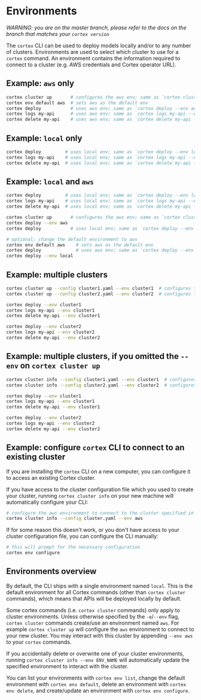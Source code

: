 # Environments

_WARNING: you are on the master branch, please refer to the docs on the branch that matches your `cortex version`_

The `cortex` CLI can be used to deploy models locally and/or to any number of clusters. Environments are used to select which cluster to use for a `cortex` command. An environment contains the information required to connect to a cluster \(e.g. AWS credentials and Cortex operator URL\).

## Example: `aws` only

```bash
cortex cluster up       # configures the aws env; same as `cortex cluster up --env aws`
cortex env default aws  # sets aws as the default env
cortex deploy           # uses aws env; same as `cortex deploy --env aws`
cortex logs my-api      # uses aws env; same as `cortex logs my-api --env aws`
cortex delete my-api    # uses aws env; same as `cortex delete my-api --env aws`
```

## Example: `local` only

```bash
cortex deploy         # uses local env; same as `cortex deploy --env local`
cortex logs my-api    # uses local env; same as `cortex logs my-api --env local`
cortex delete my-api  # uses local env; same as `cortex delete my-api --env local`
```

## Example: `local` and `aws`

```bash
cortex deploy         # uses local env; same as `cortex deploy --env local`
cortex logs my-api    # uses local env; same as `cortex logs my-api --env local`
cortex delete my-api  # uses local env; same as `cortex delete my-api --env local`

cortex cluster up       # configures the aws env; same as `cortex cluster up --env aws`
cortex deploy --env aws
cortex deploy           # uses local env; same as `cortex deploy --env local`

# optional: change the default environment to aws
cortex env default aws    # sets aws as the default env
cortex deploy             # uses aws env; same as `cortex deploy --env aws`
cortex deploy --env local
```

## Example: multiple clusters

```bash
cortex cluster up --config cluster1.yaml --env cluster1  # configures the cluster1 env
cortex cluster up --config cluster2.yaml --env cluster2  # configures the cluster2 env

cortex deploy --env cluster1
cortex logs my-api --env cluster1
cortex delete my-api --env cluster1

cortex deploy --env cluster2
cortex logs my-api --env cluster2
cortex delete my-api --env cluster2
```

## Example: multiple clusters, if you omitted the `--env` on `cortex cluster up`

```bash
cortex cluster info --config cluster1.yaml --env cluster1  # configures the cluster1 env
cortex cluster info --config cluster2.yaml --env cluster2  # configures the cluster2 env

cortex deploy --env cluster1
cortex logs my-api --env cluster1
cortex delete my-api --env cluster1

cortex deploy --env cluster2
cortex logs my-api --env cluster2
cortex delete my-api --env cluster2
```

## Example: configure `cortex` CLI to connect to an existing cluster

If you are installing the `cortex` CLI on a new computer, you can configure it to access an existing Cortex cluster.

If you have access to the cluster configuration file which you used to create your cluster, running `cortex cluster info` on your new machine will automatically configure your CLI:

```bash
# configure the aws environment to connect to the cluster specified in cluster.yaml
cortex cluster info --config cluster.yaml --env aws
```

If for some reason this doesn't work, or you don't have access to your cluster configuration file, you can configure the CLI manually:

```bash
# this will prompt for the necessary configuration
cortex env configure
```

## Environments overview

By default, the CLI ships with a single environment named `local`. This is the default environment for all Cortex commands \(other than `cortex cluster` commands\), which means that APIs will be deployed locally by default.

Some cortex commands \(i.e. `cortex cluster` commands\) only apply to cluster environments. Unless otherwise specified by the `-e`/`--env` flag, `cortex cluster` commands create/use an environment named `aws`. For example `cortex cluster up` will configure the `aws` environment to connect to your new cluster. You may interact with this cluster by appending `--env aws` to your `cortex` commands.

If you accidentally delete or overwrite one of your cluster environments, running `cortex cluster info --env ENV_NAME` will automatically update the specified environment to interact with the cluster.

You can list your environments with `cortex env list`, change the default environment with `cortex env default`, delete an environment with `cortex env delete`, and create/update an environment with `cortex env configure`.

